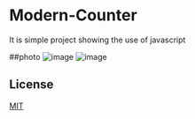 # Modern-Counter

It is simple project showing the use of javascript

##photo
  ![image](https://github.com/Jiteshayam/Modern-Counter/assets/93565822/52607fd5-8c4a-40d9-9709-3361da5c59f0)
  ![image](https://github.com/Jiteshayam/Modern-Counter/assets/93565822/e973ab9e-2f66-4914-8013-95faad43e808)

## License

[MIT](https://choosealicense.com/licenses/mit/)
